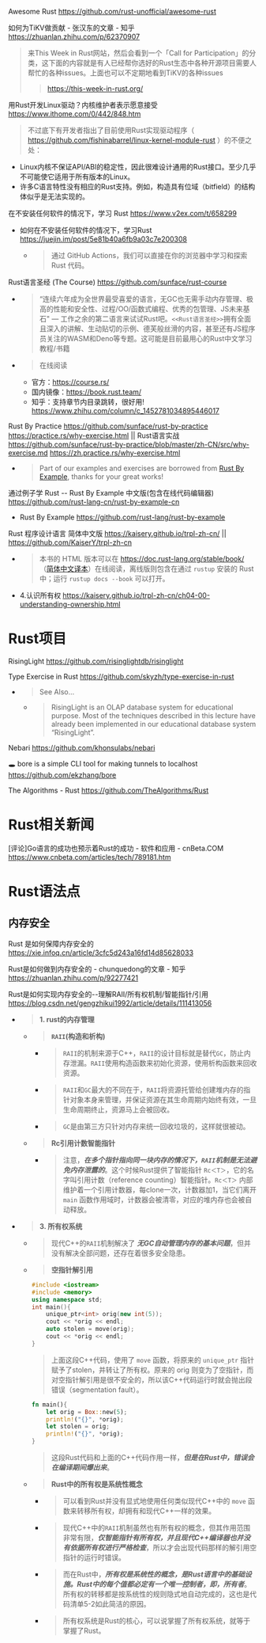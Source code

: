 
Awesome Rust https://github.com/rust-unofficial/awesome-rust

如何为TiKV做贡献 - 张汉东的文章 - 知乎 https://zhuanlan.zhihu.com/p/62370907
> 来This Week in Rust网站，然后会看到一个「Call for Participation」的分类，这下面的内容就是有人已经帮你选好的Rust生态中各种开源项目需要人帮忙的各种issues。上面也可以不定期地看到TiKV的各种issues
>> https://this-week-in-rust.org/

用Rust开发Linux驱动？内核维护者表示愿意接受 https://www.ithome.com/0/442/848.htm
> 不过底下有开发者指出了目前使用Rust实现驱动程序（ https://github.com/fishinabarrel/linux-kernel-module-rust ）的不便之处：
  - Linux内核不保证API/ABI的稳定性，因此很难设计通用的Rust接口。至少几乎不可能使它适用于所有版本的Linux。
  - 许多C语言特性没有相应的Rust支持。例如，构造具有位域（bitfield）的结构体似乎是无法实现的。
  
在不安装任何软件的情况下，学习 Rust https://www.v2ex.com/t/658299
- 如何在不安装任何软件的情况下，学习Rust https://juejin.im/post/5e81b40a6fb9a03c7e200308
  * > 通过 GitHub Actions，我们可以直接在你的浏览器中学习和探索 Rust 代码。

Rust语言圣经 (The Course) https://github.com/sunface/rust-course
- > “连续六年成为全世界最受喜爱的语言，无GC也无需手动内存管理、极高的性能和安全性、过程/OO/函数式编程、优秀的包管理、JS未来基石" — 工作之余的第二语言来试试Rust吧。`<<Rust语言圣经>>`拥有全面且深入的讲解、生动贴切的示例、德芙般丝滑的内容，甚至还有JS程序员关注的WASM和Deno等专题。这可能是目前最用心的Rust中文学习教程/书籍
- > 在线阅读
  * 官方：https://course.rs/
  * 国内镜像：https://book.rust.team/
  * 知乎：支持章节内目录跳转，很好用!  https://www.zhihu.com/column/c_1452781034895446017

Rust By Practice https://github.com/sunface/rust-by-practice  https://practice.rs/why-exercise.html || Rust语言实战 https://github.com/sunface/rust-by-practice/blob/master/zh-CN/src/why-exercise.md  https://zh.practice.rs/why-exercise.html
- > Part of our examples and exercises are borrowed from [Rust By Example](https://github.com/rust-lang/rust-by-example), thanks for your great works!

通过例子学 Rust -- Rust By Example 中文版(包含在线代码编辑器) https://github.com/rust-lang-cn/rust-by-example-cn
- Rust By Example https://github.com/rust-lang/rust-by-example

Rust 程序设计语言 简体中文版 https://kaisery.github.io/trpl-zh-cn/ || https://github.com/KaiserY/trpl-zh-cn
- > 本书的 HTML 版本可以在 https://doc.rust-lang.org/stable/book/ （[简体中文译本](https://kaisery.github.io/trpl-zh-cn/title-page.html)）在线阅读，离线版则包含在通过 `rustup` 安装的 Rust 中；运行 `rustup docs --book` 可以打开。
- 4.认识所有权 https://kaisery.github.io/trpl-zh-cn/ch04-00-understanding-ownership.html

# Rust项目

RisingLight https://github.com/risinglightdb/risinglight

Type Exercise in Rust https://github.com/skyzh/type-exercise-in-rust
- > See Also...
  * > RisingLight is an OLAP database system for educational purpose. Most of the techniques described in this lecture have already been implemented in our educational database system “RisingLight”.

Nebari https://github.com/khonsulabs/nebari

🕳 bore is a simple CLI tool for making tunnels to localhost https://github.com/ekzhang/bore

The Algorithms - Rust https://github.com/TheAlgorithms/Rust

# Rust相关新闻

[评论]Go语言的成功也预示着Rust的成功 - 软件和应用 - cnBeta.COM https://www.cnbeta.com/articles/tech/789181.htm

# Rust语法点

## 内存安全

Rust 是如何保障内存安全的 https://xie.infoq.cn/article/3cfc5d243a16fd14d85628033

Rust是如何做到内存安全的 - chunquedong的文章 - 知乎 https://zhuanlan.zhihu.com/p/92277421

Rust是如何实现内存安全的--理解RAII/所有权机制/智能指针/引用 https://blog.csdn.net/gengzhikui1992/article/details/111413056
- > **1. rust的内存管理**
  * > **`RAII`(构造和析构)**
    + > `RAII`的机制来源于C++，`RAII`的设计目标就是替代`GC`，防止内存泄漏。`RAII`使用构造函数来初始化资源，使用析构函数来回收资源。
    + > `RAII`和`GC`最大的不同在于，`RAII`将资源托管给创建堆内存的指针对象本身来管理，并保证资源在其生命周期内始终有效，一旦生命周期终止，资源马上会被回收。
    + > `GC`是由第三方只针对内存来统一回收垃圾的，这样就很被动。
  * > **Rc引用计数智能指针**
    + > 注意，***在多个指针指向同一块内存的情况下，`RAII`机制是无法避免内存泄露的***。这个时候Rust提供了智能指针 `Rc＜T＞`，它的名字叫引用计数（reference counting）智能指针。`Rc＜T＞` 内部维护着一个引用计数器，每clone一次，计数器加1，当它们离开 `main` 函数作用域时，计数器会被清零，对应的堆内存也会被自动释放。
- > **3. 所有权系统**
  * > 现代C++的`RAII`机制解决了 ***无GC自动管理内存的基本问题***，但并没有解决全部问题，还存在着很多安全隐患。
  * > **空指针解引用**
    ```cpp
    #include <iostream>
    #include <memory>
    using namespace std;
    int main(){
        unique_ptr<int> orig(new int(5));
        cout << *orig << endl;
        auto stolen = move(orig);
        cout << *orig << endl;
    }
    ```
    > 上面这段C++代码，使用了 `move` 函数，将原来的 `unique_ptr` 指针赋予了stolen，并转让了所有权。原来的 orig 则变为了空指针，而对空指针解引用是很不安全的，所以该C++代码运行时就会抛出段错误（segmentation fault）。
    ```rust
    fn main(){
        let orig = Box::new(5);
        println!("{}", *orig);
        let stolen = orig;
        println!("{}", *orig);
    }
    ```
    > 这段Rust代码和上面的C++代码作用一样，***但是在Rust中，错误会在编译期间爆出来***。
  * > **Rust中的所有权是系统性概念**
    + > 可以看到Rust并没有显式地使用任何类似现代C++中的 `move` 函数来转移所有权，却拥有和现代C++一样的效果。
    + > 现代C++中的`RAII`机制虽然也有所有权的概念，但其作用范围非常有限，***仅智能指针有所有权，并且现代C++编译器也并没有依据所有权进行严格检查***，所以才会出现代码那样的解引用空指针的运行时错误。
    + > 而在Rust中，***所有权是系统性的概念，是Rust语言中的基础设施。Rust中的每个值都必定有一个唯一控制者，即，所有者***。所有权的转移都是按系统性的规则隐式地自动完成的，这也是代码清单5-2如此简洁的原因。
    + > 所有权系统是Rust的核心，可以说掌握了所有权系统，就等于掌握了Rust。
